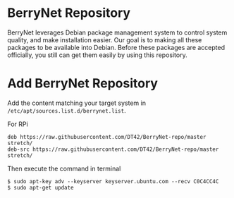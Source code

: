 # BerryNet Repository

BerryNet leverages Debian package management system to control system quality, and make installation easier. Our goal is to making all these packages to be available into Debian. Before these packages are accepted officially, you still can get them easily by using this repository.

# Add BerryNet Repository

Add the content matching your target system in `/etc/apt/sources.list.d/berrynet.list`.

For RPi

```
deb https://raw.githubusercontent.com/DT42/BerryNet-repo/master stretch/
deb-src https://raw.githubusercontent.com/DT42/BerryNet-repo/master stretch/
```

Then execute the command in terminal

```
$ sudo apt-key adv --keyserver keyserver.ubuntu.com --recv C0C4CC4C
$ sudo apt-get update
```

